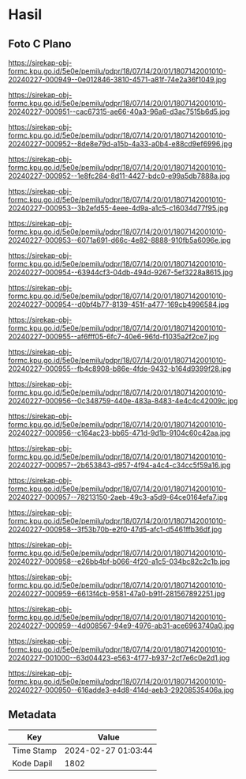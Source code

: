 # Hasil

## Foto C Plano

https://sirekap-obj-formc.kpu.go.id/5e0e/pemilu/pdpr/18/07/14/20/01/1807142001010-20240227-000949--0e012846-3810-4571-a81f-74e2a36f1049.jpg

https://sirekap-obj-formc.kpu.go.id/5e0e/pemilu/pdpr/18/07/14/20/01/1807142001010-20240227-000951--cac67315-ae66-40a3-96a6-d3ac7515b6d5.jpg

https://sirekap-obj-formc.kpu.go.id/5e0e/pemilu/pdpr/18/07/14/20/01/1807142001010-20240227-000952--8de8e79d-a15b-4a33-a0b4-e88cd9ef6996.jpg

https://sirekap-obj-formc.kpu.go.id/5e0e/pemilu/pdpr/18/07/14/20/01/1807142001010-20240227-000952--1e8fc284-8d11-4427-bdc0-e99a5db7888a.jpg

https://sirekap-obj-formc.kpu.go.id/5e0e/pemilu/pdpr/18/07/14/20/01/1807142001010-20240227-000953--3b2efd55-4eee-4d9a-a1c5-c16034d77f95.jpg

https://sirekap-obj-formc.kpu.go.id/5e0e/pemilu/pdpr/18/07/14/20/01/1807142001010-20240227-000953--6071a691-d66c-4e82-8888-910fb5a6096e.jpg

https://sirekap-obj-formc.kpu.go.id/5e0e/pemilu/pdpr/18/07/14/20/01/1807142001010-20240227-000954--63944cf3-04db-494d-9267-5ef3228a8615.jpg

https://sirekap-obj-formc.kpu.go.id/5e0e/pemilu/pdpr/18/07/14/20/01/1807142001010-20240227-000954--d0bf4b77-8139-451f-a477-169cb4996584.jpg

https://sirekap-obj-formc.kpu.go.id/5e0e/pemilu/pdpr/18/07/14/20/01/1807142001010-20240227-000955--af6fff05-6fc7-40e6-96fd-f1035a2f2ce7.jpg

https://sirekap-obj-formc.kpu.go.id/5e0e/pemilu/pdpr/18/07/14/20/01/1807142001010-20240227-000955--fb4c8908-b86e-4fde-9432-b164d9399f28.jpg

https://sirekap-obj-formc.kpu.go.id/5e0e/pemilu/pdpr/18/07/14/20/01/1807142001010-20240227-000956--0c348759-440e-483a-8483-4e4c4c42009c.jpg

https://sirekap-obj-formc.kpu.go.id/5e0e/pemilu/pdpr/18/07/14/20/01/1807142001010-20240227-000956--c164ac23-bb65-471d-9d1b-9104c60c42aa.jpg

https://sirekap-obj-formc.kpu.go.id/5e0e/pemilu/pdpr/18/07/14/20/01/1807142001010-20240227-000957--2b653843-d957-4f94-a4c4-c34cc5f59a16.jpg

https://sirekap-obj-formc.kpu.go.id/5e0e/pemilu/pdpr/18/07/14/20/01/1807142001010-20240227-000957--78213150-2aeb-49c3-a5d9-64ce0164efa7.jpg

https://sirekap-obj-formc.kpu.go.id/5e0e/pemilu/pdpr/18/07/14/20/01/1807142001010-20240227-000958--3f53b70b-e2f0-47d5-afc1-d5461ffb36df.jpg

https://sirekap-obj-formc.kpu.go.id/5e0e/pemilu/pdpr/18/07/14/20/01/1807142001010-20240227-000958--e26bb4bf-b066-4f20-a1c5-034bc82c2c1b.jpg

https://sirekap-obj-formc.kpu.go.id/5e0e/pemilu/pdpr/18/07/14/20/01/1807142001010-20240227-000959--6613f4cb-9581-47a0-b91f-281567892251.jpg

https://sirekap-obj-formc.kpu.go.id/5e0e/pemilu/pdpr/18/07/14/20/01/1807142001010-20240227-000959--4d008567-94e9-4976-ab31-ace6963740a0.jpg

https://sirekap-obj-formc.kpu.go.id/5e0e/pemilu/pdpr/18/07/14/20/01/1807142001010-20240227-001000--63d04423-e563-4f77-b937-2cf7e6c0e2d1.jpg

https://sirekap-obj-formc.kpu.go.id/5e0e/pemilu/pdpr/18/07/14/20/01/1807142001010-20240227-000950--616adde3-e4d8-414d-aeb3-29208535406a.jpg


## Metadata

| Key        | Value               |
| ---------- | ------------------- |
| Time Stamp | 2024-02-27 01:03:44 |
| Kode Dapil | 1802                |



